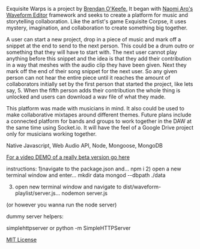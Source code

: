 Exquisite Warps is a project by <a href="http://brendan.okeefefam.com">Brendan O'Keefe.</a> It began with <a href="https://github.com/naomiaro/waveform-playlist">Naomi Aro's Waveform Editor</a> framework and seeks to create a platform for music and storytelling collaboration. Like the artist's game Exquisite Corpse, it uses mystery, imagination, and collaboration to create something big together.

A user can start a new project, drop in a piece of music and mark off a snippet at the end to send to the next person.  This could be a drum outro or something that they will have to start with.  The next user cannot play anything before this snippet and the idea is that they add their contribution in a way that meshes with the audio clip they have been given. Next they mark off the end of their song snippet for the next user.  So any given person can not hear the entire piece until it reaches the amount of collaborators initially set by the first person that started the project, like lets say, 5. When the fifth person adds their contribution the whole thing is unlocked and users can download a wav file of what they made.

This platform was made with musicians in mind. It also could be used to make collaborative mixtapes around different themes. Future plans include a connected platform for bands and groups to work together in the DAW at the same time using Socket.io. It will have the feel of a Google Drive project only for musicians working together.

Native Javascript, Web Audio API, Node, Mongoose, MongoDB



<a href="https://www.youtube.com/watch?v=KDwkkep8ER4&t=5s">For a video DEMO of a really beta version go here</a>



instructions:
1)navigate to the package.json and...
npm i
2) open a new terminal window and enter...
mkdir data
mongod --dbpath ./data

3) open new terminal window and navigate to dist/waveform-playlist/server.js...
nodemon server.js

(or however you wanna run the node server)

dummy server helpers:

simplehttpserver 
or 
python -m SimpleHTTPServer


[MIT License](http://doge.mit-license.org)

